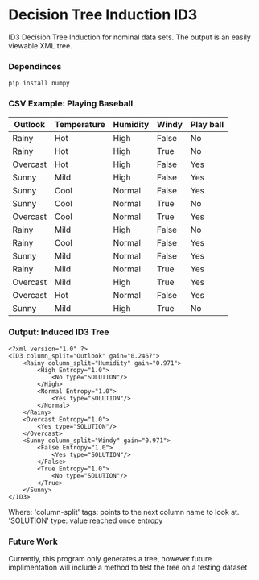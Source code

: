 # Decision Tree Induction ID3
ID3 Decision Tree Induction for nominal data sets. The output is an easily viewable XML tree.

### Dependinces
```
pip install numpy
```



### CSV Example: Playing Baseball
| Outlook  | Temperature | Humidity | Windy | Play ball | 
|----------|-------------|----------|-------|-----------| 
| Rainy    | Hot         | High     | False | No        | 
| Rainy    | Hot         | High     | True  | No        | 
| Overcast | Hot         | High     | False | Yes       | 
| Sunny    | Mild        | High     | False | Yes       | 
| Sunny    | Cool        | Normal   | False | Yes       | 
| Sunny    | Cool        | Normal   | True  | No        | 
| Overcast | Cool        | Normal   | True  | Yes       | 
| Rainy    | Mild        | High     | False | No        | 
| Rainy    | Cool        | Normal   | False | Yes       | 
| Sunny    | Mild        | Normal   | False | Yes       | 
| Rainy    | Mild        | Normal   | True  | Yes       | 
| Overcast | Mild        | High     | True  | Yes       | 
| Overcast | Hot         | Normal   | False | Yes       | 
| Sunny    | Mild        | High     | True  | No        | 


### Output: Induced ID3 Tree
```
<?xml version="1.0" ?>
<ID3 column_split="Outlook" gain="0.2467">
	<Rainy column_split="Humidity" gain="0.971">
		<High Entropy="1.0">
			<No type="SOLUTION"/>
		</High>
		<Normal Entropy="1.0">
			<Yes type="SOLUTION"/>
		</Normal>
	</Rainy>
	<Overcast Entropy="1.0">
		<Yes type="SOLUTION"/>
	</Overcast>
	<Sunny column_split="Windy" gain="0.971">
		<False Entropy="1.0">
			<Yes type="SOLUTION"/>
		</False>
		<True Entropy="1.0">
			<No type="SOLUTION"/>
		</True>
	</Sunny>
</ID3>

```
Where:
   'column-split' tags:	points to the next column name to look at.
   'SOLUTION' type: 	value reached once entropy 


### Future Work
Currently, this program only generates a tree, however future implimentation will include a method to test the tree on a testing dataset






